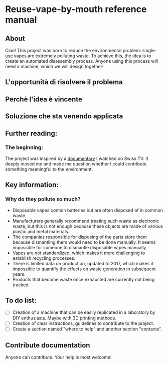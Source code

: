 # Reuse-vape-by-mouth reference manual

## About
Ciao! This project was born to reduce the environmental problem: single-use vapes are extremely polluting waste. To achieve this, the idea is to create an automated disassembly process. Anyone using this process will need a machine, which we will design together!

## L'opportunità di risolvere il problema

## Perchè l'idea è vincente

## Soluzione che sta venendo applicata

## Further reading:
  ### The beginning:  
  The project was inspired by a [documentary](https://www.youtube.com/watch?v=btRH-XuQyNg&list=PL70d3FNwaXdb6OqJ9qJQBi_TLikRECbJ5&index=5) I watched on Swiss TV. It deeply moved me and made me question whether I could contribute something meaningful to the environment.
  
## Key information:

  ### Why do they pollute so much?
  - Disposable vapes contain batteries but are often disposed of in common waste.
  - Manufacturers generally recommend treating such waste as electronic waste, but this is not enough because these objects are made of various plastic and metal materials.
  - The companies responsible for disposing of the parts store them because dismantling them would need to be done manually. It seems impossible for someone to dismantle disposable vapes manually.
  - Vapes are not standardized, which makes it more challenging to establish recycling processes.
  - There is limited data on production, updated to 2017, which makes it impossible to quantify the effects on waste generation in subsequent years.
  - Products that become waste once exhausted are currently not being tracked.

## To do list:
- [ ] Creation of a machine that can be easily replicated in a laboratory by DIY enthusiasts. Maybe with 3D printing methods.
- [ ] Creation of clear instructions, guidelines to contribute to the project.
- [ ] Create a section named "where to help" and another section "contacts".

## Contribute documentation
Anyone can contribute. Your help is most welcome!
